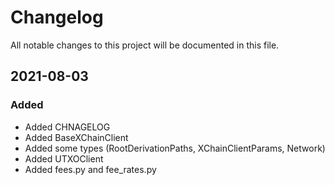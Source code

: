# Changelog

All notable changes to this project will be documented in this file.

## 2021-08-03

### Added 

- Added CHNAGELOG
- Added BaseXChainClient
- Added some types (RootDerivationPaths, XChainClientParams, Network)
- Added UTXOClient
- Added fees.py and fee_rates.py